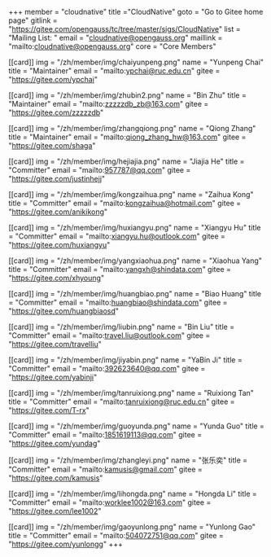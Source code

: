 +++
member = "cloudnative"
title ="CloudNative"
goto = "Go to Gitee home page"
gitlink = "https://gitee.com/opengauss/tc/tree/master/sigs/CloudNative"
list = "Mailing List: "
email = "cloudnative@opengauss.org"
maillink = "mailto:cloudnative@opengauss.org"
core = "Core Members"

[[card]]
img = "/zh/member/img/chaiyunpeng.png"
name = "Yunpeng Chai"
title = "Maintainer"
email = "mailto:ypchai@ruc.edu.cn"
gitee = "https://gitee.com/ypchai"

[[card]]
img = "/zh/member/img/zhubin2.png"
name = "Bin Zhu"
title = "Maintainer"
email = "mailto:zzzzzdb_zb@163.com"
gitee = "https://gitee.com/zzzzzdb"

[[card]]
img = "/zh/member/img/zhangqiong.png"
name = "Qiong Zhang"
title = "Maintainer"
email = "mailto:qiong_zhang_hw@163.com"
gitee = "https://gitee.com/shaga"

[[card]]
img = "/zh/member/img/hejiajia.png"
name = "Jiajia He"
title = "Committer"
email = "mailto:957787@qq.com"
gitee = "https://gitee.com/justinhejj"

[[card]]
img = "/zh/member/img/kongzaihua.png"
name = "Zaihua Kong"
title = "Committer"
email = "mailto:kongzaihua@hotmail.com"
gitee = "https://gitee.com/anikikong"

[[card]]
img = "/zh/member/img/huxiangyu.png"
name = "Xiangyu Hu"
title = "Committer"
email = "mailto:xiangyu.hu@outlook.com"
gitee = "https://gitee.com/huxiangyu"

[[card]]
img = "/zh/member/img/yangxiaohua.png"
name = "Xiaohua Yang"
title = "Committer"
email = "mailto:yangxh@shindata.com"
gitee = "https://gitee.com/xhyoung"

[[card]]
img = "/zh/member/img/huangbiao.png"
name = "Biao Huang"
title = "Committer"
email = "mailto:huangbiao@shindata.com"
gitee = "https://gitee.com/huangbiaosd"

[[card]]
img = "/zh/member/img/liubin.png"
name = "Bin Liu"
title = "Committer"
email = "mailto:travel.liu@outlook.com"
gitee = "https://gitee.com/travelliu"

[[card]]
img = "/zh/member/img/jiyabin.png"
name = "YaBin Ji"
title = "Committer"
email = "mailto:392623640@qq.com"
gitee = "https://gitee.com/yabinji"

[[card]]
img = "/zh/member/img/tanruixiong.png"
name = "Ruixiong Tan"
title = "Committer"
email = "mailto:tanruixiong@ruc.edu.cn"
gitee = "https://gitee.com/T-rx"

[[card]]
img = "/zh/member/img/guoyunda.png"
name = "Yunda Guo"
title = "Committer"
email = "mailto:1851619113@qq.com"
gitee = "https://gitee.com/yundag"

[[card]]
img = "/zh/member/img/zhangleyi.png"
name = "张乐奕"
title = "Committer"
email = "mailto:kamusis@gmail.com"
gitee = "https://gitee.com/kamusis"

[[card]]
img = "/zh/member/img/lihongda.png"
name = "Hongda Li"
title = "Committer"
email = "mailto:worklee1002@163.com"
gitee = "https://gitee.com/lee1002"

[[card]]
img = "/zh/member/img/gaoyunlong.png"
name = "Yunlong Gao"
title = "Committer"
email = "mailto:504072751@qq.com"
gitee = "https://gitee.com/yunlongg"
+++